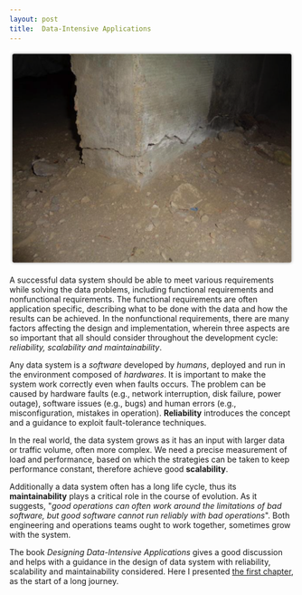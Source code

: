 ```yaml
---
layout: post
title:  Data-Intensive Applications 
---
```


![Design Data-Intensive Applications - Chapter 1](/public/DDIA-ch1.png)

A successful data system should be able to meet various requirements while solving the data problems, including functional requirements and nonfunctional requirements. 
The functional requirements are often application specific, describing what to be done with the data and how the results can be achieved. 
In the nonfunctional requirements, there are many factors affecting the design and implementation, wherein three aspects are so important that all should consider throughout the development cycle: *reliability, scalability and maintainability*.  

Any data system is a *software* developed by *humans*, deployed and run in the environment composed of *hardwares*. It is important to make the system work correctly even when faults occurs. The problem can be caused by hardware faults (e.g., network interruption, disk failure, power outage), software issues (e.g., bugs) and human errors (e.g., misconfiguration, mistakes in operation). **Reliability** introduces the concept and a guidance to exploit fault-tolerance techniques.  

In the real world, the data system grows as it has an input with larger data or traffic volume, often more complex. We need a precise measurement of load and performance, based on which the strategies can be taken to keep performance constant, therefore achieve good **scalability**.  

Additionally a data system often has a long life cycle, thus its **maintainability** plays a critical role in the course of evolution. As it suggests, "*good operations can often work around the limitations of bad software, but good software cannot run reliably with bad operations*". Both engineering and operations teams ought to work together, sometimes grow with the system.  

The book *Designing Data-Intensive Applications* gives a good discussion and helps with a guidance in the design of data system with reliability, scalability and maintainability considered. Here I presented [the first chapter](/public/presentation/DDIA/ch1), as the start of a long journey.

<!-- <iframe src="/public/presentation/DDIA/ch1" style="border: none;" width="600" height="450"></iframe> -->
